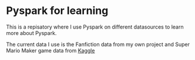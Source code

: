 # Pyspark for learning

This is a repisatory where I use Pyspark on different datasources to learn more about Pyspark. 

The current data I use is the Fanfiction data from my own project and Super Mario Maker game data from [Kaggle](https://www.kaggle.com/datasets/leomauro/smmnet)
